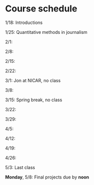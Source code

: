 # Course schedule

1/18: Introductions

1/25: Quantitative methods in journalism

2/1:

2/8:

2/15:

2/22:

3/1: Jon at NICAR, no class

3/8:

3/15: Spring break, no class

3/22:

3/29:

4/5:

4/12:

4/19:

4/26:

5/3: Last class

**Monday**, 5/8: Final projects due by **noon**
